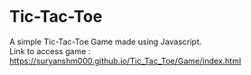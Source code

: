 # Tic-Tac-Toe

A simple Tic-Tac-Toe Game made using Javascript. \
Link to access game : https://suryanshm000.github.io/Tic_Tac_Toe/Game/index.html
